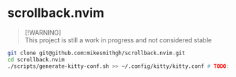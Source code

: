 # scrollback.nvim

> [!WARNING]\
> This project is still a work in progress and not considered stable

```sh
git clone git@github.com:mikesmithgh/scrollback.nvim.git
cd scrollback.nvim
./scripts/generate-kitty-conf.sh >> ~/.config/kitty/kitty.conf # TODO: improve generation and avoid duplicates
```
